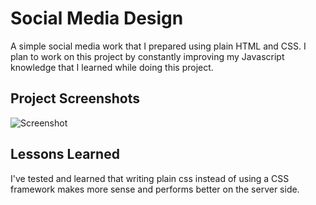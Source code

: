 
# Social Media Design

A simple social media work that I prepared using plain HTML and CSS. I plan to work on this project by constantly improving my Javascript knowledge that I learned while doing this project.

## Project Screenshots


![Screenshot](https://www.linkpicture.com/q/Frame-18-1.png)

  
## Lessons Learned

I've tested and learned that writing plain css instead of using a CSS framework makes more sense and performs better on the server side.

  
